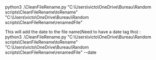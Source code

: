 python3 .\CleanFileRename.py "C:\Users\victo\OneDrive\Bureau\Random scripts\CleanFileRename\toRename" "C:\Users\victo\OneDrive\Bureau\Random scripts\CleanFileRename\renamedFile"


This will add the date to the file name(Need to have a date tag tho) : 
python3 .\CleanFileRename.py "C:\Users\victo\OneDrive\Bureau\Random scripts\CleanFileRename\toRename" "C:\Users\victo\OneDrive\Bureau\Random scripts\CleanFileRename\renamedFile" --date